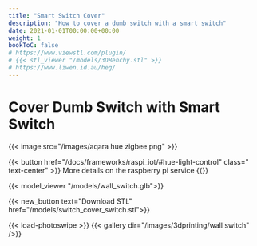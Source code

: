 ```yaml
---
title: "Smart Switch Cover"
description: "How to cover a dumb switch with a smart switch"
date: 2021-01-01T00:00:00+00:00
weight: 1
bookToC: false
# https://www.viewstl.com/plugin/
# {{< stl_viewer "/models/3DBenchy.stl" >}}
# https://www.liwen.id.au/heg/
---
```


# Cover Dumb Switch with Smart Switch

{{< image src="/images/aqara hue zigbee.png" >}}

{{< button href="/docs/frameworks/raspi_iot/#hue-light-control"  class=" text-center" >}} More details on the raspberry pi service {{</button>}}

{{< model_viewer "/models/wall_switch.glb">}}

{{< new_button text="Download STL" href="/models/switch_cover_switch.stl">}}


{{< load-photoswipe >}}
{{< gallery dir="/images/3dprinting/wall switch" />}}




